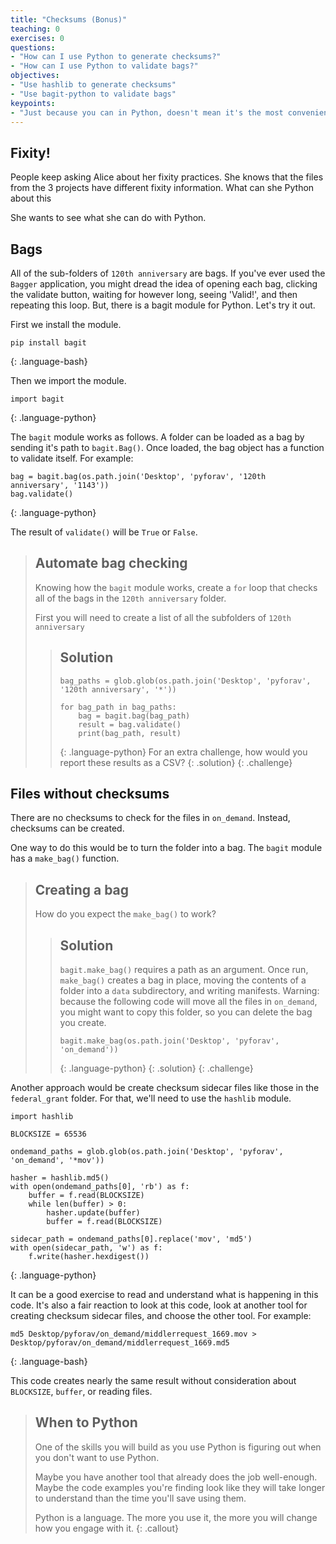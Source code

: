 ```yaml
---
title: "Checksums (Bonus)"
teaching: 0
exercises: 0
questions:
- "How can I use Python to generate checksums?"
- "How can I use Python to validate bags?"
objectives:
- "Use hashlib to generate checksums"
- "Use bagit-python to validate bags"
keypoints:
- "Just because you can in Python, doesn't mean it's the most convenient"
---
```


## Fixity!

People keep asking Alice about her fixity practices. She knows that the files from the 3 projects have different fixity information. What can she Python about this

She wants to see what she can do with Python.

## Bags

All of the sub-folders of `120th anniversary` are bags.
If you've ever used the `Bagger` application, you might dread the idea of opening each bag, clicking the validate button, waiting for however long, seeing 'Valid!', and then repeating this loop.
But, there is a bagit module for Python.
Let's try it out.

First we install the module.

~~~
pip install bagit
~~~
{: .language-bash}

Then we import the module.
~~~
import bagit
~~~
{: .language-python}

The `bagit` module works as follows.
A folder can be loaded as a bag by sending it's path to `bagit.Bag()`.
Once loaded, the bag object has a function to validate itself.
For example:
~~~
bag = bagit.bag(os.path.join('Desktop', 'pyforav', '120th anniversary', '1143'))
bag.validate()
~~~
{: .language-python}

The result of `validate()` will be `True` or `False`.

> ## Automate bag checking
> Knowing how the `bagit` module works, create a `for` loop that checks all of the bags in the `120th anniversary` folder.
>
> First you will need to create a list of all the subfolders of `120th anniversary`
> > ## Solution
> > ~~~
> > bag_paths = glob.glob(os.path.join('Desktop', 'pyforav', '120th anniversary', '*'))
> > 
> > for bag_path in bag_paths:
> >     bag = bagit.bag(bag_path)
> >     result = bag.validate()
> >     print(bag_path, result)
> > ~~~
> > {: .language-python}
> > For an extra challenge, how would you report these results as a CSV?
> {: .solution}
{: .challenge}

## Files without checksums

There are no checksums to check for the files in `on_demand`.
Instead, checksums can be created.

One way to do this would be to turn the folder into a bag.
The `bagit` module has a `make_bag()` function.

> ## Creating a bag
> How do you expect the `make_bag()` to work?
> > ## Solution
> > `bagit.make_bag()` requires a path as an argument.
> > Once run, `make_bag()` creates a bag in place, moving the contents of a folder into a `data` subdirectory, and writing manifests.
> > Warning: because the following code will move all the files in `on_demand`, you might want to copy this folder, so you can delete the bag you create.
> > ~~~
> > bagit.make_bag(os.path.join('Desktop', 'pyforav', 'on_demand'))
> > ~~~
> > {: .language-python}
> {: .solution}
{: .challenge}

Another approach would be create checksum sidecar files like those in the `federal_grant` folder.
For that, we'll need to use the `hashlib` module.

~~~
import hashlib

BLOCKSIZE = 65536

ondemand_paths = glob.glob(os.path.join('Desktop', 'pyforav', 'on_demand', '*mov'))

hasher = hashlib.md5()
with open(ondemand_paths[0], 'rb') as f:
    buffer = f.read(BLOCKSIZE)
    while len(buffer) > 0:
        hasher.update(buffer)
        buffer = f.read(BLOCKSIZE)

sidecar_path = ondemand_paths[0].replace('mov', 'md5')
with open(sidecar_path, 'w') as f:
    f.write(hasher.hexdigest())
~~~
{: .language-python}

It can be a good exercise to read and understand what is happening in this code.
It's also a fair reaction to look at this code, look at another tool for creating checksum sidecar files, and choose the other tool.
For example:

~~~
md5 Desktop/pyforav/on_demand/middlerrequest_1669.mov > Desktop/pyforav/on_demand/middlerrequest_1669.md5
~~~
{: .language-bash}

This code creates nearly the same result without consideration about `BLOCKSIZE`, `buffer`, or reading files.

> ## When to Python
> One of the skills you will build as you use Python is figuring out when you don't want to use Python.
> 
> Maybe you have another tool that already does the job well-enough.
> Maybe the code examples you're finding look like they will take longer to understand than the time you'll save using them.
> 
> Python is a language.
> The more you use it, the more you will change how you engage with it.
{: .callout}


